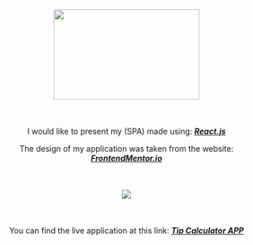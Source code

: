 <div align="center">
    <img src="https://i.imgur.com/3WRrU51.png" width="260px" height="161px"/>
</div>

<br />
<br />

<div align="center">
    <p>I would like to present my (SPA) made using: <b><i><a href="https://reactjs.org/">React.js</a></i></b></p>
    <p>The design of my application was taken from the website: <b><i><a href="frontendmentor.io">FrontendMentor.io</a></i></b></p>
</div>

<br />
<br />

<div align="center">
    <img src="https://i.imgur.com/hySy2hd.png" />
</div>

<br />
<br />


<div align="center">
    <p>You can find the live application at this link: <b><i><a href="https://piotrbablok.github.io/Tip-Calc-App/">Tip Calculator APP</a></i></b></p>

</div>
